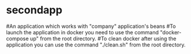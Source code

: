 # secondapp

#An application which works with "company" application's beans
#To launch the application in docker you need to use the command "docker-compose up" from the root directory.
#To clean docker after using the application you can use the command "./clean.sh" from the root directory.